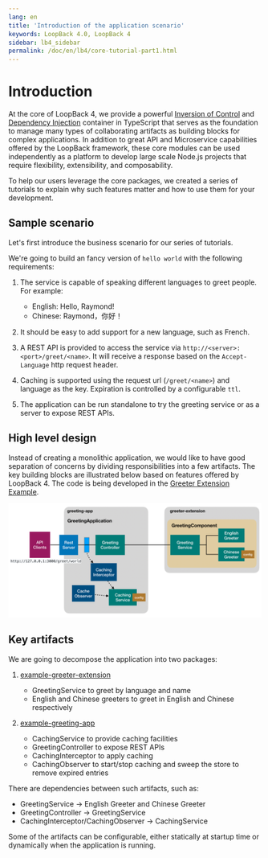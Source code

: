 ```yaml
---
lang: en
title: 'Introduction of the application scenario'
keywords: LoopBack 4.0, LoopBack 4
sidebar: lb4_sidebar
permalink: /doc/en/lb4/core-tutorial-part1.html
---
```


# Introduction

At the core of LoopBack 4, we provide a powerful
[Inversion of Control](https://loopback.io/doc/en/lb4/Context.html) and
[Dependency Injection](https://loopback.io/doc/en/lb4/Dependency-injection.html)
container in TypeScript that serves as the foundation to manage many types of
collaborating artifacts as building blocks for complex applications. In addition
to great API and Microservice capabilities offered by the LoopBack framework,
these core modules can be used independently as a platform to develop large
scale Node.js projects that require flexibility, extensibility, and
composability.

To help our users leverage the core packages, we created a series of tutorials
to explain why such features matter and how to use them for your development.

## Sample scenario

Let's first introduce the business scenario for our series of tutorials.

We're going to build an fancy version of `hello world` with the following
requirements:

1. The service is capable of speaking different languages to greet people. For
   example:

   - English: Hello, Raymond!
   - Chinese: Raymond，你好！

2. It should be easy to add support for a new language, such as French.

3. A REST API is provided to access the service via
   `http://<server>:<port>/greet/<name>`. It will receive a response based on
   the `Accept-Language` http request header.

4. Caching is supported using the request url (`/greet/<name>`) and language as
   the key. Expiration is controlled by a configurable `ttl`.

5. The application can be run standalone to try the greeting service or as a
   server to expose REST APIs.

## High level design

Instead of creating a monolithic application, we would like to have good
separation of concerns by dividing responsibilities into a few artifacts. The
key building blocks are illustrated below based on features offered by
LoopBack 4. The code is being developed in the
[Greeter Extension Example](https://github.com/strongloop/loopback-next/tree/core-tutorial/examples/greeter-extension).

![Greeting Scenario](../../imgs/tutorials/core/greeting-app.png)

## Key artifacts

We are going to decompose the application into two packages:

1. [example-greeter-extension](https://github.com/strongloop/loopback-next/tree/core-tutorial/examples/greeter-extension)

   - GreetingService to greet by language and name
   - English and Chinese greeters to greet in English and Chinese respectively

2. [example-greeting-app](https://github.com/strongloop/loopback-next/tree/core-tutorial/examples/greeting-app)

   - CachingService to provide caching facilities
   - GreetingController to expose REST APIs
   - CachingInterceptor to apply caching
   - CachingObserver to start/stop caching and sweep the store to remove expired
     entries

There are dependencies between such artifacts, such as:

- GreetingService -> English Greeter and Chinese Greeter
- GreetingController -> GreetingService
- CachingInterceptor/CachingObserver -> CachingService

Some of the artifacts can be configurable, either statically at startup time or
dynamically when the application is running.
